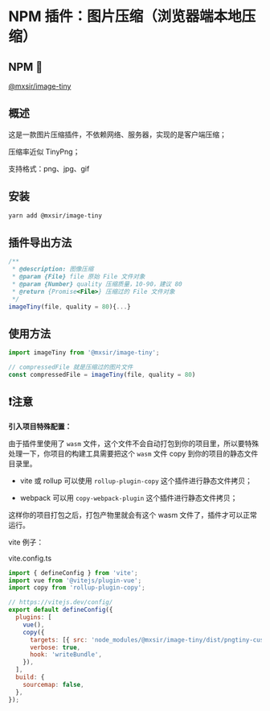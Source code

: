# NPM 插件：图片压缩（浏览器端本地压缩）

## NPM 🔗

[@mxsir/image-tiny](https://www.npmjs.com/package/@mxsir/image-tiny)

## 概述

这是一款图片压缩插件，不依赖网络、服务器，实现的是客户端压缩；

压缩率近似 TinyPng；

支持格式：png、jpg、gif

## 安装

```bash
yarn add @mxsir/image-tiny
```

## 插件导出方法

```javascript
/**
 * @description: 图像压缩
 * @param {File} file 原始 File 文件对象
 * @param {Number} quality 压缩质量，10-90，建议 80
 * @return {Promise<File>} 压缩过的 File 文件对象
 */
imageTiny(file, quality = 80){...}
```

## 使用方法

```javascript
import imageTiny from '@mxsir/image-tiny';

// compressedFile 就是压缩过的图片文件
const compressedFile = imageTiny(file, quality = 80)

```

## ❗️注意

**引入项目特殊配置：**

由于插件里使用了 `wasm` 文件，这个文件不会自动打包到你的项目里，所以要特殊处理一下，你项目的构建工具需要把这个 `wasm` 文件 copy 到你的项目的静态文件目录里。


- vite 或 rollup 可以使用 `rollup-plugin-copy` 这个插件进行静态文件拷贝；

- webpack 可以用 `copy-webpack-plugin` 这个插件进行静态文件拷贝；


这样你的项目打包之后，打包产物里就会有这个 wasm 文件了，插件才可以正常运行。

vite 例子：

vite.config.ts

```javascript
import { defineConfig } from 'vite';
import vue from '@vitejs/plugin-vue';
import copy from 'rollup-plugin-copy';

// https://vitejs.dev/config/
export default defineConfig({
  plugins: [
    vue(),
    copy({
      targets: [{ src: 'node_modules/@mxsir/image-tiny/dist/pngtiny-custom.wasm', dest: 'public' }],
      verbose: true,
      hook: 'writeBundle',
    }),
  ],
  build: {
    sourcemap: false,
  },
});

```
